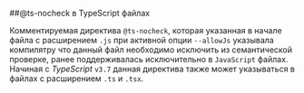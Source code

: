 ##@ts-nocheck в TypeScript файлах

Комментируемая директива `@ts-nocheck`, которая указанная в начале файла с расширением `.js` при активной опции `--allowJs` указывала компилятру что данный файл необходимо исключить из семантической проверке, ранее поддерживалась исключительно в `JavaScript` файлах. Начиная с _TypeScript_ `v3.7` данная директива также может указываться в файлах с расширением `.ts` и `.tsx`.